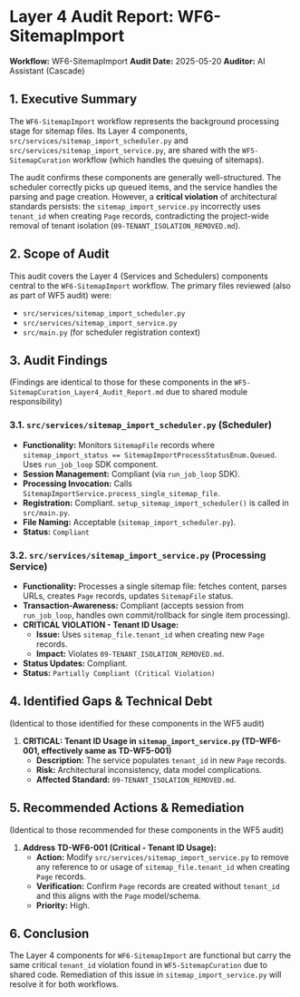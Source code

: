 # Layer 4 Audit Report: WF6-SitemapImport

**Workflow:** WF6-SitemapImport
**Audit Date:** 2025-05-20
**Auditor:** AI Assistant (Cascade)

## 1. Executive Summary

The `WF6-SitemapImport` workflow represents the background processing stage for sitemap files. Its Layer 4 components, `src/services/sitemap_import_scheduler.py` and `src/services/sitemap_import_service.py`, are shared with the `WF5-SitemapCuration` workflow (which handles the queuing of sitemaps).

The audit confirms these components are generally well-structured. The scheduler correctly picks up queued items, and the service handles the parsing and page creation. However, a **critical violation** of architectural standards persists: the `sitemap_import_service.py` incorrectly uses `tenant_id` when creating `Page` records, contradicting the project-wide removal of tenant isolation (`09-TENANT_ISOLATION_REMOVED.md`).

## 2. Scope of Audit

This audit covers the Layer 4 (Services and Schedulers) components central to the `WF6-SitemapImport` workflow. The primary files reviewed (also as part of WF5 audit) were:

- `src/services/sitemap_import_scheduler.py`
- `src/services/sitemap_import_service.py`
- `src/main.py` (for scheduler registration context)

## 3. Audit Findings

(Findings are identical to those for these components in the `WF5-SitemapCuration_Layer4_Audit_Report.md` due to shared module responsibility)

### 3.1. `src/services/sitemap_import_scheduler.py` (Scheduler)

- **Functionality:** Monitors `SitemapFile` records where `sitemap_import_status == SitemapImportProcessStatusEnum.Queued`. Uses `run_job_loop` SDK component.
- **Session Management:** Compliant (via `run_job_loop` SDK).
- **Processing Invocation:** Calls `SitemapImportService.process_single_sitemap_file`.
- **Registration:** Compliant. `setup_sitemap_import_scheduler()` is called in `src/main.py`.
- **File Naming:** Acceptable (`sitemap_import_scheduler.py`).
- **Status:** `Compliant`

### 3.2. `src/services/sitemap_import_service.py` (Processing Service)

- **Functionality:** Processes a single sitemap file: fetches content, parses URLs, creates `Page` records, updates `SitemapFile` status.
- **Transaction-Awareness:** Compliant (accepts session from `run_job_loop`, handles own commit/rollback for single item processing).
- **CRITICAL VIOLATION - Tenant ID Usage:**
    - **Issue:** Uses `sitemap_file.tenant_id` when creating new `Page` records.
    - **Impact:** Violates `09-TENANT_ISOLATION_REMOVED.md`.
- **Status Updates:** Compliant.
- **Status:** `Partially Compliant (Critical Violation)`

## 4. Identified Gaps & Technical Debt

(Identical to those identified for these components in the WF5 audit)

1.  **CRITICAL: Tenant ID Usage in `sitemap_import_service.py` (TD-WF6-001, effectively same as TD-WF5-001)**
    - **Description:** The service populates `tenant_id` in new `Page` records.
    - **Risk:** Architectural inconsistency, data model complications.
    - **Affected Standard:** `09-TENANT_ISOLATION_REMOVED.md`.

## 5. Recommended Actions & Remediation

(Identical to those recommended for these components in the WF5 audit)

1.  **Address TD-WF6-001 (Critical - Tenant ID Usage):**
    - **Action:** Modify `src/services/sitemap_import_service.py` to remove any reference to or usage of `sitemap_file.tenant_id` when creating `Page` records.
    - **Verification:** Confirm `Page` records are created without `tenant_id` and this aligns with the `Page` model/schema.
    - **Priority:** High.

## 6. Conclusion

The Layer 4 components for `WF6-SitemapImport` are functional but carry the same critical `tenant_id` violation found in `WF5-SitemapCuration` due to shared code. Remediation of this issue in `sitemap_import_service.py` will resolve it for both workflows.
